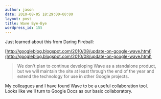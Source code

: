 ```yaml
---
author: jason
date: 2010-08-05 18:29:00+00:00
layout: post
title: Wave Bye-Bye
wordpress_id: 155
---
```


Just learned about this from Daring Fireball:

[http://googleblog.blogspot.com/2010/08/update-on-google-wave.html](http://googleblog.blogspot.com/2010/08/update-on-google-wave.html)

> We don't plan to continue developing Wave as a standalone product, but we will maintain the site at least through the end of the year and extend the technology for use in other Google projects.

My colleagues and I have found Wave to be a useful collaboration tool. Looks like we'll turn to Google Docs as our basic collaboratory.

